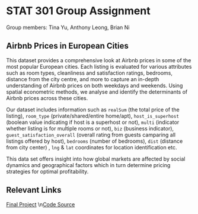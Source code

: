 # STAT 301 Group Assignment
Group members: Tina Yu, Anthony Leong, Brian Ni

## Airbnb Prices in European Cities
This dataset provides a comprehensive look at Airbnb prices in some of the most popular European cities. Each listing is evaluated for various attributes such as room types, cleanliness and satisfaction ratings, bedrooms, distance from the city centre, and more to capture an in-depth understanding of Airbnb prices on both weekdays and weekends. Using spatial econometric methods, we analyse and identify the determinants of Airbnb prices across these cities. 

Our dataset includes information such as `realSum` (the total price of the listing), `room_type` (private/shared/entire home/apt), `host_is_superhost` (boolean value indicating if host is a superhost or not), `multi` (indicator whether listing is for multiple rooms or not), `biz` (business indicator), `guest_satisfaction_overall` (overall rating from guests camparing all listings offered by host), `bedrooms` (number of bedrooms), `dist` (distance from city center) , `lng` & `lat` coordinates for location identification etc. 

This data set offers insight into how global markets are affected by social dynamics and geographical factors which in turn determine pricing strategies for optimal profitability.

## Relevant Links
[Final Project](.\Airbnb_Prices_Prediction.html)
\n[Code Source](./airbnb_predictive.ipynb)
